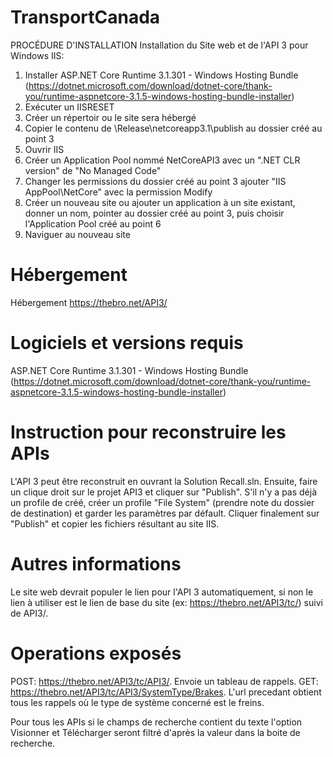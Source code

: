 # TransportCanada

PROCÉDURE D'INSTALLATION
Installation du Site web et de l'API 3 pour Windows IIS:
1. Installer ASP.NET Core Runtime 3.1.301 - Windows Hosting Bundle (https://dotnet.microsoft.com/download/dotnet-core/thank-you/runtime-aspnetcore-3.1.5-windows-hosting-bundle-installer)
2. Exécuter un IISRESET
3. Créer un répertoir ou le site sera hébergé
4. Copier le contenu de \Release\netcoreapp3.1\publish au dossier créé au point 3
5. Ouvrir IIS
6. Créer un Application Pool nommé NetCoreAPI3 avec un ".NET CLR version" de "No Managed Code"
7. Changer les permissions du dossier créé au point 3 ajouter "IIS AppPool\NetCore" avec la permission Modify
8. Créer un nouveau site ou ajouter un application à un site existant, donner un nom, pointer au dossier créé au point 3, puis choisir l'Application Pool créé au point 6
9. Naviguer au nouveau site

# Hébergement
Hébergement https://thebro.net/API3/


# Logiciels et versions requis
ASP.NET Core Runtime 3.1.301 - Windows Hosting Bundle (https://dotnet.microsoft.com/download/dotnet-core/thank-you/runtime-aspnetcore-3.1.5-windows-hosting-bundle-installer)


# Instruction pour reconstruire les APIs
L'API 3 peut être reconstruit en ouvrant la Solution Recall.sln. Ensuite, faire un clique droit sur le projet API3 et cliquer sur "Publish". S'il n'y a pas déjà un profile de créé, créer un profile "File System" (prendre note du dossier de destination) et garder les paramètres par défault. Cliquer finalement sur "Publish" et copier les fichiers résultant au site IIS.


# Autres informations
Le site web devrait populer le lien pour l'API 3 automatiquement, si non le lien à utiliser est le lien de base du site (ex:  https://thebro.net/API3/tc/) suivi de API3/.

# Operations exposés

POST: https://thebro.net/API3/tc/API3/. Envoie un tableau de rappels.
GET: https://thebro.net/API3/tc/API3/SystemType/Brakes. L'url precedant obtient tous les rappels où le type de système concerné est le freins.

Pour tous les APIs si le champs de recherche contient du texte l'option Visionner et Télécharger seront filtré d'après la valeur dans la boite de recherche.
